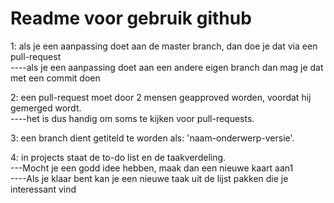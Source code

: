 # Readme voor gebruik github

1: als je een aanpassing doet aan de master branch, dan doe je dat via een pull-request  
----als je een aanpassing doet aan een andere eigen branch dan mag je dat met een commit doen  
    
2: een pull-request moet door 2 mensen geapproved worden, voordat hij gemerged wordt.  
----het is dus handig om soms te kijken voor pull-requests.  
    
3: een branch dient getiteld te worden als: 'naam-onderwerp-versie'.  

4: in projects staat de to-do list en de taakverdeling.   
---Mocht je een godd idee hebben, maak dan een nieuwe kaart aan1  
----Als je klaar bent kan je een nieuwe taak uit de lijst pakken die je interessant vind  
